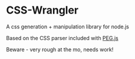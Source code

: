 # CSS-Wrangler

A css generation + manipulation library for node.js

Based on the CSS parser included with [PEG.js](https://github.com/dmajda/pegjs)

Beware - very rough at the mo, needs work!

